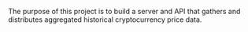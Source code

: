 The purpose of this project is to build a server and API that gathers and distributes aggregated historical cryptocurrency price data.